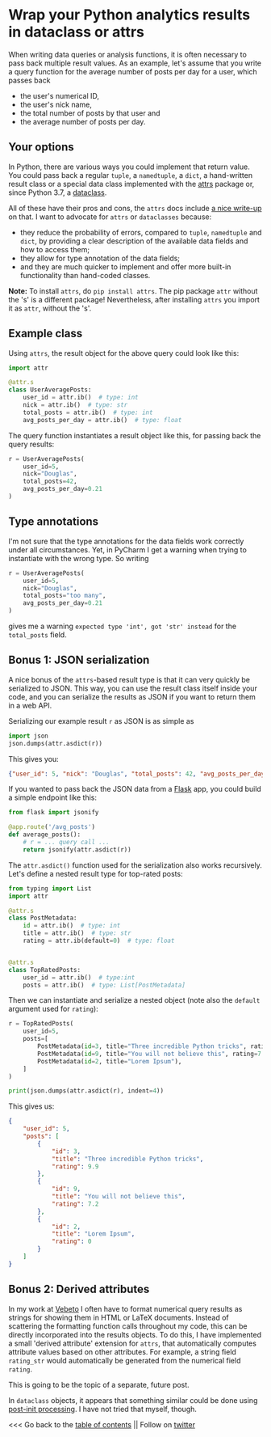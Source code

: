 # Wrap your Python analytics results in dataclass or attrs

When writing data queries or analysis functions, it is often necessary to pass back multiple result values.
As an example, let's assume that you write a query function for the average number of posts per day for a user, 
which passes back 

* the user's numerical ID,
* the user's nick name,
* the total number of posts by that user and
* the average number of posts per day.

## Your options

In Python, there are various ways you could implement that return value.
You could pass back a regular ``tuple``, a ``namedtuple``,  a ``dict``, a hand-written result class
or a special data class implemented with the [attrs](https://pypi.org/project/attrs/) package
or, since Python 3.7, a [dataclass](https://docs.python.org/3.7/library/dataclasses.html#dataclasses.dataclass).

All of these have their pros and cons, the ``attrs`` docs include [a nice write-up](https://www.attrs.org/en/stable/why.html) on that.
I want to advocate for ``attrs`` or ``dataclasses`` because:

* they reduce the probability of errors, compared to ``tuple``, ``namedtuple`` and ``dict``, by
  providing a clear description of the available data fields and how to access them;
* they allow for type annotation of the data fields;
* and they are much quicker to implement and offer more built-in functionality than hand-coded classes. 

**Note:** To install ``attrs``, do ``pip install attrs``. The pip package ``attr`` without the 's' is a different package!
Nevertheless, after installing ``attrs`` you import it as ``attr``, without the 's'. 


## Example class

Using ``attrs``, the result object for the above query could look like this:

```python
import attr

@attr.s
class UserAveragePosts:
    user_id = attr.ib()  # type: int
    nick = attr.ib()  # type: str
    total_posts = attr.ib()  # type: int
    avg_posts_per_day = attr.ib()  # type: float
```

The query function instantiates a result object like this, for passing back the query results:
```python
r = UserAveragePosts(
    user_id=5,
    nick="Douglas",
    total_posts=42,
    avg_posts_per_day=0.21
)
```

## Type annotations

I'm not sure that the type annotations for the data fields work correctly under all circumstances. 
Yet, in PyCharm I get a warning when trying to instantiate with the wrong type.
So writing
```python
r = UserAveragePosts(
    user_id=5,
    nick="Douglas",
    total_posts="too many",
    avg_posts_per_day=0.21
)
```
gives me a warning ``expected type 'int', got 'str' instead`` for the ``total_posts`` field.


## Bonus 1: JSON serialization

A nice bonus of the ``attrs``-based result type is that it can very quickly be serialized to JSON.
This way, you can use the result class itself inside your code, and you can serialize the results as JSON
if you want to return them in a web API.

Serializing our example result ``r`` as JSON is as simple as
```python
import json
json.dumps(attr.asdict(r))
```

This gives you:
```json
{"user_id": 5, "nick": "Douglas", "total_posts": 42, "avg_posts_per_day": 0.21}
```

If you wanted to pass back the JSON data from a [Flask](https://flask.palletsprojects.com) app, you could build a simple endpoint like this:
```python
from flask import jsonify

@app.route('/avg_posts')
def average_posts():
    # r = ... query call ...
    return jsonify(attr.asdict(r))
```

The ``attr.asdict()`` function used for the serialization also works recursively. 
Let's define a nested result type for top-rated posts:
```python
from typing import List
import attr

@attr.s
class PostMetadata:
    id = attr.ib()  # type: int
    title = attr.ib()  # type: str
    rating = attr.ib(default=0)  # type: float


@attr.s
class TopRatedPosts:
    user_id = attr.ib()  # type:int
    posts = attr.ib()  # type: List[PostMetadata]
```

Then we can instantiate and serialize a nested object (note also the `default` argument used for ``rating``):
```python
r = TopRatedPosts(
    user_id=5,
    posts=[
        PostMetadata(id=3, title="Three incredible Python tricks", rating=9.9),
        PostMetadata(id=9, title="You will not believe this", rating=7.2),
        PostMetadata(id=2, title="Lorem Ipsum"),
    ]
)

print(json.dumps(attr.asdict(r), indent=4))
```

This gives us:
```json
{
    "user_id": 5,
    "posts": [
        {
            "id": 3,
            "title": "Three incredible Python tricks",
            "rating": 9.9
        },
        {
            "id": 9,
            "title": "You will not believe this",
            "rating": 7.2
        },
        {
            "id": 2,
            "title": "Lorem Ipsum",
            "rating": 0
        }
    ]
}
```


## Bonus 2: Derived attributes

In my work at [Vebeto](https://www.vebeto.de) I often have to format numerical query results as strings for showing them
in HTML or LaTeX documents.
Instead of scattering the formatting function calls throughout my code, this can be directly incorporated into the results objects.
To do this, I have implemented a small 'derived attribute' extension for ``attrs``, that automatically computes attribute values
based on other attributes.
For example, a string field ``rating_str`` would automatically be generated from the numerical field ``rating``.

This is going to be the topic of a separate, future post.

In ``dataclass`` objects, it appears that something similar could be done using
[post-init processing](https://docs.python.org/3.7/library/dataclasses.html#post-init-processing).
I have not tried that myself, though.


<<< Go back to the [table of contents](../README.md) || Follow on [twitter](https://twitter.com/EberhardHansis)
